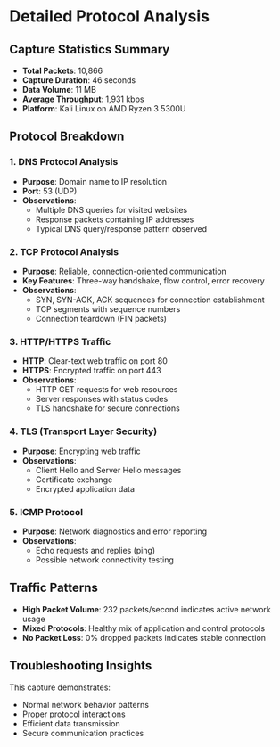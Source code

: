 # Detailed Protocol Analysis

## Capture Statistics Summary
- **Total Packets**: 10,866
- **Capture Duration**: 46 seconds
- **Data Volume**: 11 MB
- **Average Throughput**: 1,931 kbps
- **Platform**: Kali Linux on AMD Ryzen 3 5300U

## Protocol Breakdown

### 1. DNS Protocol Analysis
- **Purpose**: Domain name to IP resolution
- **Port**: 53 (UDP)
- **Observations**: 
  - Multiple DNS queries for visited websites
  - Response packets containing IP addresses
  - Typical DNS query/response pattern observed

### 2. TCP Protocol Analysis
- **Purpose**: Reliable, connection-oriented communication
- **Key Features**: Three-way handshake, flow control, error recovery
- **Observations**:
  - SYN, SYN-ACK, ACK sequences for connection establishment
  - TCP segments with sequence numbers
  - Connection teardown (FIN packets)

### 3. HTTP/HTTPS Traffic
- **HTTP**: Clear-text web traffic on port 80
- **HTTPS**: Encrypted traffic on port 443
- **Observations**:
  - HTTP GET requests for web resources
  - Server responses with status codes
  - TLS handshake for secure connections

### 4. TLS (Transport Layer Security)
- **Purpose**: Encrypting web traffic
- **Observations**:
  - Client Hello and Server Hello messages
  - Certificate exchange
  - Encrypted application data

### 5. ICMP Protocol
- **Purpose**: Network diagnostics and error reporting
- **Observations**:
  - Echo requests and replies (ping)
  - Possible network connectivity testing

## Traffic Patterns
- **High Packet Volume**: 232 packets/second indicates active network usage
- **Mixed Protocols**: Healthy mix of application and control protocols
- **No Packet Loss**: 0% dropped packets indicates stable connection

## Troubleshooting Insights
This capture demonstrates:
- Normal network behavior patterns
- Proper protocol interactions
- Efficient data transmission
- Secure communication practices
